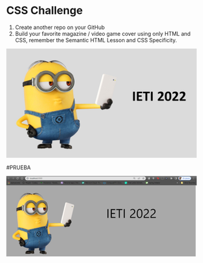 
# CSS Challenge

1. Create another repo on your GitHub
2. Build your favorite magazine / video game cover using only HTML and CSS, remember the Semantic HTML Lesson and CSS Specificity.

![image](https://github.com/Nataorjuela/IETI-CSS-Challenge/blob/master/csschallenge/src/Images/ieti.jpg)


#PRUEBA

![image](https://github.com/Nataorjuela/IETI-CSS-Challenge/blob/master/csschallenge/src/Images/prueba.png)
